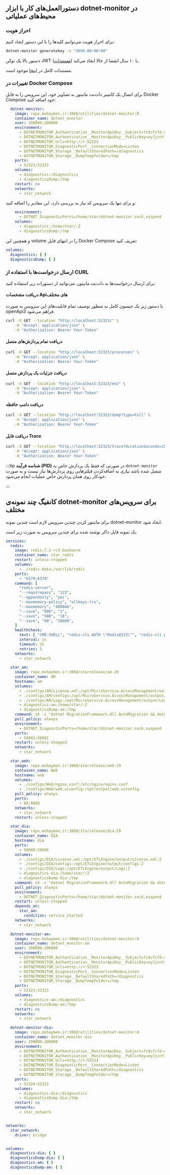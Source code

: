 ## دستورالعمل‌های کار با ابزار dotnet-monitor در محیط‌های عملیاتی

### احراز هویت

برای احراز هویت می‌توانیم کلید‌ها را با این دستور ایجاد کنیم:

```bash
dotnet-monitor generatekey -e "3650.00:00:00"
```

دستور بالا یک توکن JWT با ۱۰ سال انقضا از حالا ایجاد می‌کند ([مستندات](https://github.com/dotnet/dotnet-monitor/blob/99e9fbec72b1babefe926ccfbe8c746b16953077/src/Tools/dotnet-monitor/Strings.resx#L939)).

مستندات کامل در [اینجا](https://github.com/dotnet/dotnet-monitor/blob/main/documentation/api-key-setup.md) موجود است.

### تغییرات در Docker Compose

برای اتصال یک کانتینر دات‌نت مانیتور به تصاویر خود، این سرویس را به فایل Docker Compose خود اضافه کنید:

```yaml
  dotnet-monitor:
    image: repo.mohaymen.ir:3060/utilities/dotnet-monitor:8
    container_name: dotnet_monitor
    user: 200000:200000
    environment:
      - DOTNETMONITOR_Authentication__MonitorApiKey__Subject=fc9cfcfd-dc94-4dd1-8525-43d7d9399f70
      - DOTNETMONITOR_Authentication__MonitorApiKey__PublicKey=eyJjcnYiOiJQLTM4NCIsImtleV9vcHMiOltdLCJrdHkiOiJFQyIsIm90aCI6W10sIngiOiJsU3AzTnpUMzludkRoS1ktVFpRTy1KTm5ZSUZ6LUEtUnRxVU1tajM2NkZiWG5zLVgyOVN1ZHphMjJIbVBBU2p2IiwieDVjIjpbXSwieSI6IkI3NFhNUVFaalpoVGpXdnFZZHhvOEtTV0hTT3EzUXdKYVk1WWZFS3NxU0dlZTF4WlFadlFBUExPTjZLU1hTVHAifQ
      - DOTNETMONITOR_Urls=http://+:52323
      - DOTNETMONITOR_DiagnosticPort__ConnectionMode=Listen
      - DOTNETMONITOR_Storage__DefaultSharedPath=/diagnostics
      - DOTNETMONITOR_Storage__DumpTempFolder=/tmp
    ports:
      - 52323:52323
    volumes:
      - diagnostics:/diagnostics
      - diagnosticsDump:/tmp
    restart: no
    networks:
      - star_network
```

و برای تنها یک سرویس که نیاز به بررسی دارد، این مقادیر را اضافه کنید:

```yaml
    environment:
      - DOTNET_DiagnosticPorts=/home/star/dotnet-monitor.sock,suspend
    volumes:
      - diagnostics:/home/star/:Z
      - diagnosticsDump:/tmp
```

و همچنین این volume را در انتهای فایل Docker Compose تعریف کنید:

```yaml
volumes:
  diagnostics: { }
  diagnosticsDump: { }
```

### ارسال درخواست‌ها با استفاده از CURL

برای ارسال درخواست‌ها به دات‌نت مانیتور، می‌توانید از دستورات زیر استفاده کنید:

#### دریافت مشخصات Apiهای مختلف

با دستور زیر یک جیسون کامل به منظور توصیف تمام قابلیت‌های این سرویس به صورت 
openApi3
فراهم می‌شود.
```bash
curl -X GET --location "http://localhost:52323/" \
    -H "Accept: application/json" \
    -H "Authorization: Bearer Your-Token"
```


#### دریافت تمام پردازش‌های متصل

```bash
curl -X GET --location "http://localhost:52323/processes" \
    -H "Accept: application/json" \
    -H "Authorization: Bearer Your-Token"
```

#### دریافت جزئیات یک پردازش متصل

```bash
curl -X GET --location "http://localhost:52323/env" \
    -H "Accept: application/json" \
    -H "Authorization: Bearer Your-Token"
```

#### دریافت دامپ حافظه

```bash
curl -X GET --location "http://localhost:52323/dump?type=Full" \
    -H "Accept: application/json" \
    -H "Authorization: Bearer Your-Token" 
```

#### دریافت فایل Trace

```bash
curl -X GET --location "http://localhost:52323/trace?durationSeconds=15" \
    -H "Accept: application/json" \
    -H "Authorization: Bearer Your-Token"
```

:::tip
**شناسه فرآیند (PID)**
  در صورتی که فقط یک پردازش خاص به
  `dotnet-monitor`
  متصل شده باشد نیازی به اضافه‌کردن فیلترهایی روی پردازش‌ها نیاز نیست و به صورت خودکار روی همان پردازش خاص 
عملیات انجام می‌شود.

:::

## کانفیگ چند نمونه‌ی dotnet-monitor برای سرویس‌های مختلف 

برای مانیتور کردن چندین سرویس لازم است چندین نمونه
dotnet-monitor
ایجاد شود.

یک نمونه فایل داکر نوشته شده برای چندین سرویس به صورت زیر است.

```yaml
services:
  redis:
    image: redis:7.2-rc3-bookworm
    container_name: star_redis
    restart: unless-stopped
    volumes:
      - ./redis-data:/var/lib/redis
    ports:
      - "6379:6379"
    command: [
      "redis-server",
      "--requirepass", "123",
      "--appendonly", "yes",
      "--maxmemory-policy", "allkeys-lru",
      "--maxmemory", "4000mb",
      "--save", "900", "1",
      "--save", "300", "10",
      "--save", "60", "10000",
    ]
    healthcheck:
      test: [ "CMD-SHELL", "redis-cli AUTH \"Redis@123\"", "redis-cli ping | grep PONG" ]
      interval: 1s
      timeout: 3s
      retries: 5
    networks:
      - star_network

  star_am:
    image: repo.mohaymen.ir:3060/starrelease/am-29
    container_name: AM
    hostname: am
    volumes:
      - ./configs/AM/License.xml:/opt/MicroService.AccessManagement/output/License.xml
      - ./configs/AM/configs:/opt/MicroService.AccessManagement/output/configs
      - ./configs/AM/Logs:/opt/MicroService.AccessManagement/output/Logs:Z
      - diagnostics-am:/home/star/:Z
      - diagnosticsDump-am:/tmp
    command: sh -c "dotnet MigrationFramework.dll AutoMigration && dotnet MSSE.AM.dll"
    pull_policy: always
    environment:
      - DOTNET_DiagnosticPorts=/home/star/dotnet-monitor.sock,suspend
    ports:
      - 58081:58081
    restart: unless-stopped
    networks:
      - star_network

  star_web:
    image: repo.mohaymen.ir:3060/starrelease/web-29
    container_name: Web
    hostname: web
    volumes:
      - ./configs/Web/nginx.conf:/etc/nginx/nginx.conf
      - ./configs/Web/web.uiconfig:/opt/output/web.uiconfig
    pull_policy: always
    ports:
      - 80:8080
    networks:
      - star_network
    restart: unless-stopped

  star_dia:
    image: repo.mohaymen.ir:3060/starrelease/dia-29
    container_name: DIA
    hostname: dia
    ports:
      - 58088:58088
    volumes:
      - ./configs/DIA/License.xml:/opt/ETLEngine/output/License.xml:Z
      - ./configs/DIA/configs:/opt/ETLEngine/output/configs:Z
      - ./configs/DIA/Logs:/opt/ETLEngine/output/Logs:Z
      - diagnostics-dia:/home/star/:Z
      - diagnosticsDump-dia:/tmp
    command: sh -c "dotnet MigrationFramework.dll AutoMigration && dotnet MSSE.DIA.dll"
    pull_policy: always
    environment:
      - DOTNET_DiagnosticPorts=/home/star/dotnet-monitor.sock,suspend
    restart: unless-stopped
    depends_on:
      star_am:
        condition: service_started
    networks:
      - star_network

  dotnet-monitor-am:
    image: repo.mohaymen.ir:3060/utilities/dotnet-monitor:8
    container_name: dotnet_monitor-am
    user: 200000:200000
    environment:
      - DOTNETMONITOR_Authentication__MonitorApiKey__Subject=fc9cfcfd-dc94-4dd1-8525-43d7d9399f70
      - DOTNETMONITOR_Authentication__MonitorApiKey__PublicKey=eyJjcnYiOiJQLTM4NCIsImtleV9vcHMiOltdLCJrdHkiOiJFQyIsIm90aCI6W10sIngiOiJsU3AzTnpUMzludkRoS1ktVFpRTy1KTm5ZSUZ6LUEtUnRxVU1tajM2NkZiWG5zLVgyOVN1ZHphMjJIbVBBU2p2IiwieDVjIjpbXSwieSI6IkI3NFhNUVFaalpoVGpXdnFZZHhvOEtTV0hTT3EzUXdKYVk1WWZFS3NxU0dlZTF4WlFadlFBUExPTjZLU1hTVHAifQ
      - DOTNETMONITOR_Urls=http://+:52323
      - DOTNETMONITOR_DiagnosticPort__ConnectionMode=Listen
      - DOTNETMONITOR_Storage__DefaultSharedPath=/diagnostics
      - DOTNETMONITOR_Storage__DumpTempFolder=/tmp
    ports:
      - 52323:52323
    volumes:
      - diagnostics-am:/diagnostics
      - diagnosticsDump-am:/tmp
    restart: no
    networks:
      - star_network

  dotnet-monitor-dia:
    image: repo.mohaymen.ir:3060/utilities/dotnet-monitor:8
    container_name: dotnet_monitor-dia
    user: 200000:200000
    environment:
      - DOTNETMONITOR_Authentication__MonitorApiKey__Subject=fc9cfcfd-dc94-4dd1-8525-43d7d9399f70
      - DOTNETMONITOR_Authentication__MonitorApiKey__PublicKey=eyJjcnYiOiJQLTM4NCIsImtleV9vcHMiOltdLCJrdHkiOiJFQyIsIm90aCI6W10sIngiOiJsU3AzTnpUMzludkRoS1ktVFpRTy1KTm5ZSUZ6LUEtUnRxVU1tajM2NkZiWG5zLVgyOVN1ZHphMjJIbVBBU2p2IiwieDVjIjpbXSwieSI6IkI3NFhNUVFaalpoVGpXdnFZZHhvOEtTV0hTT3EzUXdKYVk1WWZFS3NxU0dlZTF4WlFadlFBUExPTjZLU1hTVHAifQ
      - DOTNETMONITOR_Urls=http://+:52323
      - DOTNETMONITOR_DiagnosticPort__ConnectionMode=Listen
      - DOTNETMONITOR_Storage__DefaultSharedPath=/diagnostics
      - DOTNETMONITOR_Storage__DumpTempFolder=/tmp
    ports:
      - 52324:52323
    volumes:
      - diagnostics-dia:/diagnostics
      - diagnosticsDump-dia:/tmp
    restart: no
    networks:
      - star_network


networks:
  star_network:
    driver: bridge


volumes:
  diagnostics-dia: { }
  diagnosticsDump-dia: { }
  diagnostics-am: { }
  diagnosticsDump-am: { }
```